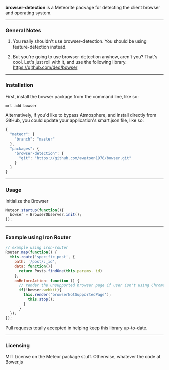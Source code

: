**browser-detection** is a Meteorite package for detecting the client browser and operating system.

------------------------
### General Notes

1.  You really shouldn't use browser-detection.  You should be using feature-detection instead.

2.  But you're going to use browser-detection anyhow, aren't you?  That's cool.  Let's just roll with it, and use the following library.
https://github.com/ded/bowser


------------------------
### Installation

First, install the bowser package from the command line, like so:

````js
mrt add bowser
````


Alternatively, if you'd like to bypass Atmosphere, and install directly from GitHub, you could update your application's smart.json file, like so:

````js
{
  "meteor": {
    "branch": "master"
  },
  "packages": {
    "browser-detection": {
      "git": "https://github.com/awatson1978/bowser.git"
    }
  }
}

````

------------------------
### Usage

Initialize the Browser
````js
Meteor.startup(function(){
  bowser = BrowserObserver.init();
});
````

------------------------
### Example using Iron Router

````js
// example using iron-router
Router.map(function() {
  this.route('specific_post', {
    path: '/post/:_id',
    data: function(){
      return Posts.findOne(this.params._id)
    },
    onBeforeAction: function () {
      // render the unsupported browser page if user isn't using Chrome
      if(!bowser.webkit){
        this.render('browserNotSupportedPage');
          this.stop();
        }
      }
  });
});
````


Pull requests totally accepted in helping keep this library up-to-date.

------------------------
### Licensing

MIT License on the Meteor package stuff. Otherwise, whatever the code at Bower.js
